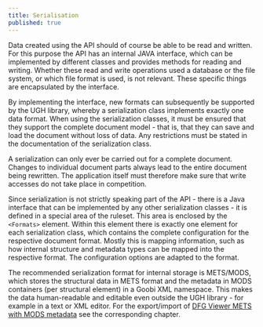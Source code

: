 ```yaml
---
title: Serialisation
published: true
---
```


Data created using the API should of course be able to be read and written. For this purpose the API has an internal JAVA interface, which can be implemented by different classes and provides methods for reading and writing. Whether these read and write operations used a database or the file system, or which file format is used, is not relevant. These specific things are encapsulated by the interface.

By implementing the interface, new formats can subsequently be supported by the UGH library, whereby a serialization class implements exactly one data format. When using the serialization classes, it must be ensured that they support the complete document model - that is, that they can save and load the document without loss of data. Any restrictions must be stated in the documentation of the serialization class.

A serialization can only ever be carried out for a complete document. Changes to individual document parts always lead to the entire document being rewritten. The application itself must therefore make sure that write accesses do not take place in competition.

Since serialization is not strictly speaking part of the API - there is a Java interface that can be implemented by any other serialization classes - it is defined in a special area of the ruleset. This area is enclosed by the `<Formats>` element. Within this element there is exactly one element for each serialization class, which contains the complete configuration for the respective document format. Mostly this is mapping information, such as how internal structure and metadata types can be mapped into the respective format. The configuration options are adapted to the format.

The recommended serialization format for internal storage is METS/MODS, which stores the structural data in METS format and the metadata in MODS containers (per structural element) in a Goobi XML namespace. This makes the data human-readable and editable even outside the UGH library - for example in a text or XML editor. For the export/import of [DFG Viewer METS with MODS metadata](http://dfg-viewer.de/profil-der-metadaten/) see the corresponding chapter.

